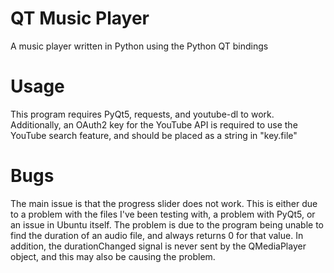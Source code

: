 # QT Music Player
A music player written in Python using the Python QT bindings


# Usage
This program requires PyQt5, requests, and youtube-dl to work. Additionally, an OAuth2 key for the YouTube API is required to use the YouTube search feature, and should be placed as a string in "key.file"

# Bugs
The main issue is that the progress slider does not work. This is either due to a problem with the files I've been testing with, a problem with PyQt5, or an issue in Ubuntu itself. The problem is due to the program being unable to find the duration of an audio file, and always returns 0 for that value. In addition, the durationChanged signal is never sent by the QMediaPlayer object, and this may also be causing the problem.
